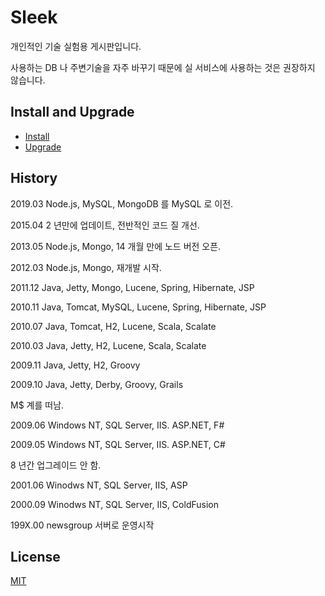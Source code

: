 # Sleek

개인적인 기술 실험용 게시판입니다.

사용하는 DB 나 주변기술을 자주 바꾸기 때문에 실 서비스에 사용하는 것은 권장하지 않습니다.


## Install and Upgrade

* [Install](INSTALL.md)
* [Upgrade](UPGRADE.md)


## History

2019.03 Node.js, MySQL, MongoDB 를 MySQL 로 이전.

2015.04 2 년만에 업데이트, 전반적인 코드 질 개선.

2013.05 Node.js, Mongo, 14 개월 만에 노드 버전 오픈.

2012.03 Node.js, Mongo, 재개발 시작.

2011.12 Java, Jetty, Mongo, Lucene, Spring, Hibernate, JSP

2010.11 Java, Tomcat, MySQL, Lucene, Spring, Hibernate, JSP

2010.07 Java, Tomcat, H2, Lucene, Scala, Scalate

2010.03 Java, Jetty, H2, Lucene, Scala, Scalate

2009.11 Java, Jetty, H2, Groovy

2009.10 Java, Jetty, Derby, Groovy, Grails

M$ 계를 떠남.

2009.06 Windows NT, SQL Server, IIS. ASP.NET, F#

2009.05 Windows NT, SQL Server, IIS. ASP.NET, C#

8 년간 업그레이드 안 함.

2001.06 Winodws NT, SQL Server, IIS, ASP

2000.09 Winodws NT, SQL Server, IIS, ColdFusion

199X.00 newsgroup 서버로 운영시작


## License

[MIT](LICENSE)
